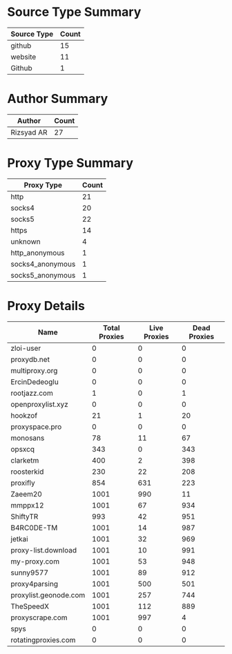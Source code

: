 # Source Type Summary

| Source Type | Count |
|-------------|-------|
| github | 15 |
| website | 11 |
| Github | 1 |


# Author Summary

| Author | Count |
|--------|-------|
| Rizsyad AR | 27 |


# Proxy Type Summary

| Proxy Type | Count |
|------------|-------|
| http | 21 |
| socks4 | 20 |
| socks5 | 22 |
| https | 14 |
| unknown | 4 |
| http_anonymous | 1 |
| socks4_anonymous | 1 |
| socks5_anonymous | 1 |


# Proxy Details

| Name | Total Proxies | Live Proxies | Dead Proxies |
|------|---------------|--------------|---------------|
| zloi-user | 0 | 0 | 0 |
| proxydb.net | 0 | 0 | 0 |
| multiproxy.org | 0 | 0 | 0 |
| ErcinDedeoglu | 0 | 0 | 0 |
| rootjazz.com | 1 | 0 | 1 |
| openproxylist.xyz | 0 | 0 | 0 |
| hookzof | 21 | 1 | 20 |
| proxyspace.pro | 0 | 0 | 0 |
| monosans | 78 | 11 | 67 |
| opsxcq | 343 | 0 | 343 |
| clarketm | 400 | 2 | 398 |
| roosterkid | 230 | 22 | 208 |
| proxifly | 854 | 631 | 223 |
| Zaeem20 | 1001 | 990 | 11 |
| mmppx12 | 1001 | 67 | 934 |
| ShiftyTR | 993 | 42 | 951 |
| B4RC0DE-TM | 1001 | 14 | 987 |
| jetkai | 1001 | 32 | 969 |
| proxy-list.download | 1001 | 10 | 991 |
| my-proxy.com | 1001 | 53 | 948 |
| sunny9577 | 1001 | 89 | 912 |
| proxy4parsing | 1001 | 500 | 501 |
| proxylist.geonode.com | 1001 | 257 | 744 |
| TheSpeedX | 1001 | 112 | 889 |
| proxyscrape.com | 1001 | 997 | 4 |
| spys | 0 | 0 | 0 |
| rotatingproxies.com | 0 | 0 | 0 |
